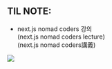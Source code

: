 ## TIL NOTE:

- next.js nomad coders 강의
  <br>
  (next.js nomad coders lecture)
  <br>
  (next.js nomad coders講義)

<a href="https://available-parent-09c.notion.site/nomadcoders-nextjs-04d60211581d4a53abe2da38ce742baf"><img src="https://img.shields.io/badge/Notion-000000?style=flat&logo=Notion&logoColor=white&link=https://available-parent-09c.notion.site/nomadcoders-nextjs-04d60211581d4a53abe2da38ce742baf"/>

